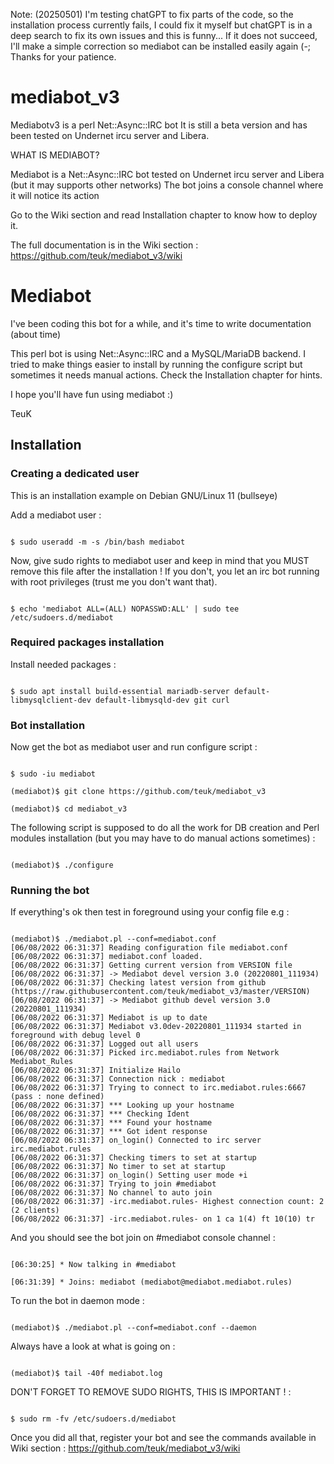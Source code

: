Note: (20250501) I'm testing chatGPT to fix parts of the code, so the installation process currently fails, I could fix it myself but chatGPT is in a deep search to fix its own issues and this is funny... If it does not succeed, I'll make a simple correction so mediabot can be installed easily again (-; Thanks for your patience.

# mediabot_v3

  Mediabotv3 is a perl Net::Async::IRC bot
  It is still a beta version and has been tested on Undernet ircu server and Libera.

WHAT IS MEDIABOT?

  Mediabot is a Net::Async::IRC bot tested on Undernet ircu server and Libera (but it may supports other networks)
  The bot joins a console channel where it will notice its action
  
  Go to the Wiki section and read Installation chapter to know how to deploy it.
  
  The full documentation is in the Wiki section : https://github.com/teuk/mediabot_v3/wiki

# Mediabot

I've been coding this bot for a while, and it's time to write documentation (about time)

This perl bot is using Net::Async::IRC and a MySQL/MariaDB backend. I tried to make things easier to install by running the configure script but sometimes it needs manual actions. Check the Installation chapter for hints.

I hope you'll have fun using mediabot :)

TeuK


## Installation

### Creating a dedicated user

This is an installation example on Debian GNU/Linux 11 (bullseye)

Add a mediabot user :

```

$ sudo useradd -m -s /bin/bash mediabot

```

Now, give sudo rights to mediabot user and keep in mind that you MUST remove this file after the installation !
If you don't, you let an irc bot running with root privileges (trust me you don't want that).

```

$ echo 'mediabot ALL=(ALL) NOPASSWD:ALL' | sudo tee /etc/sudoers.d/mediabot

```


### Required packages installation

Install needed packages :

```

$ sudo apt install build-essential mariadb-server default-libmysqlclient-dev default-libmysqld-dev git curl

```

### Bot installation

Now get the bot as mediabot user and run configure script :

```

$ sudo -iu mediabot

(mediabot)$ git clone https://github.com/teuk/mediabot_v3

(mediabot)$ cd mediabot_v3

```

The following script is supposed to do all the work for DB creation and Perl modules installation (but you may have to do manual actions sometimes) :

```

(mediabot)$ ./configure

```

### Running the bot

If everything's ok then test in foreground using your config file e.g :

```

(mediabot)$ ./mediabot.pl --conf=mediabot.conf
[06/08/2022 06:31:37] Reading configuration file mediabot.conf
[06/08/2022 06:31:37] mediabot.conf loaded.
[06/08/2022 06:31:37] Getting current version from VERSION file
[06/08/2022 06:31:37] -> Mediabot devel version 3.0 (20220801_111934)
[06/08/2022 06:31:37] Checking latest version from github (https://raw.githubusercontent.com/teuk/mediabot_v3/master/VERSION)
[06/08/2022 06:31:37] -> Mediabot github devel version 3.0 (20220801_111934)
[06/08/2022 06:31:37] Mediabot is up to date
[06/08/2022 06:31:37] Mediabot v3.0dev-20220801_111934 started in foreground with debug level 0
[06/08/2022 06:31:37] Logged out all users
[06/08/2022 06:31:37] Picked irc.mediabot.rules from Network Mediabot_Rules
[06/08/2022 06:31:37] Initialize Hailo
[06/08/2022 06:31:37] Connection nick : mediabot
[06/08/2022 06:31:37] Trying to connect to irc.mediabot.rules:6667 (pass : none defined)
[06/08/2022 06:31:37] *** Looking up your hostname
[06/08/2022 06:31:37] *** Checking Ident
[06/08/2022 06:31:37] *** Found your hostname
[06/08/2022 06:31:37] *** Got ident response
[06/08/2022 06:31:37] on_login() Connected to irc server irc.mediabot.rules
[06/08/2022 06:31:37] Checking timers to set at startup
[06/08/2022 06:31:37] No timer to set at startup
[06/08/2022 06:31:37] on_login() Setting user mode +i
[06/08/2022 06:31:37] Trying to join #mediabot
[06/08/2022 06:31:37] No channel to auto join
[06/08/2022 06:31:37] -irc.mediabot.rules- Highest connection count: 2 (2 clients)
[06/08/2022 06:31:37] -irc.mediabot.rules- on 1 ca 1(4) ft 10(10) tr

```

And you should see the bot join on #mediabot console channel :

```

[06:30:25] * Now talking in #mediabot

[06:31:39] * Joins: mediabot (mediabot@mediabot.mediabot.rules)

```

To run the bot in daemon mode :

```

(mediabot)$ ./mediabot.pl --conf=mediabot.conf --daemon

```

Always have a look at what is going on :

```

(mediabot)$ tail -40f mediabot.log

```

DON'T FORGET TO REMOVE SUDO RIGHTS, THIS IS IMPORTANT ! :

```

$ sudo rm -fv /etc/sudoers.d/mediabot

```

Once you did all that, register your bot and see the commands available in Wiki section : https://github.com/teuk/mediabot_v3/wiki

